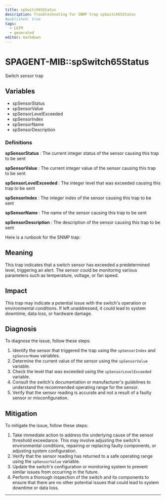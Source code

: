 ```yaml
---
title: spSwitch65Status
description: Troubleshooting for SNMP trap spSwitch65Status
#published: true
tags:
  - LGTM
  - generated
editor: markdown
---
```


# SPAGENT-MIB::spSwitch65Status 

Switch sensor trap 


## Variables


  - spSensorStatus
  - spSensorValue
  - spSensorLevelExceeded
  - spSensorIndex
  - spSensorName
  - spSensorDescription 

### Definitions 


**spSensorStatus** 
: The current integer status of the sensor causing this trap to be sent 

**spSensorValue** 
: The current integer value of the sensor causing this trap to be sent 

**spSensorLevelExceeded** 
: The integer level that was exceeded causing this trap to be sent 

**spSensorIndex** 
: The integer index of the sensor causing this trap to be sent 

**spSensorName** 
: The name of the sensor causing this trap to be sent 

**spSensorDescription** 
: The description of the sensor causing this trap to be sent 


Here is a runbook for the SNMP trap:

## Meaning

This trap indicates that a switch sensor has exceeded a predetermined level, triggering an alert. The sensor could be monitoring various parameters such as temperature, voltage, or fan speed.

## Impact

This trap may indicate a potential issue with the switch's operation or environmental conditions. If left unaddressed, it could lead to system downtime, data loss, or hardware damage.

## Diagnosis

To diagnose the issue, follow these steps:

1. Identify the sensor that triggered the trap using the `spSensorIndex` and `spSensorName` variables.
2. Determine the current value of the sensor using the `spSensorValue` variable.
3. Check the level that was exceeded using the `spSensorLevelExceeded` variable.
4. Consult the switch's documentation or manufacturer's guidelines to understand the recommended operating range for the sensor.
5. Verify that the sensor reading is accurate and not a result of a faulty sensor or misconfiguration.

## Mitigation

To mitigate the issue, follow these steps:

1. Take immediate action to address the underlying cause of the sensor threshold exceedance. This may involve adjusting the switch's environmental conditions, repairing or replacing faulty components, or adjusting system configuration.
2. Verify that the sensor reading has returned to a safe operating range using the `spSensorValue` variable.
3. Update the switch's configuration or monitoring system to prevent similar issues from occurring in the future.
4. Perform a thorough inspection of the switch and its components to ensure that there are no other potential issues that could lead to system downtime or data loss.
---




